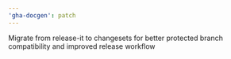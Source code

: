 ```yaml
---
'gha-docgen': patch
---
```


Migrate from release-it to changesets for better protected branch compatibility and improved release workflow
